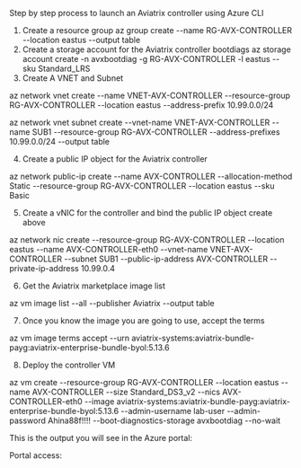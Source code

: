 Step by step process to launch an Aviatrix controller using Azure CLI

1.	Create a resource group
az group create --name RG-AVX-CONTROLLER --location eastus --output table
2.	Create a storage account for the Aviatrix controller bootdiags
az storage account create -n avxbootdiag -g RG-AVX-CONTROLLER -l eastus --sku Standard_LRS
3.	Create A VNET and Subnet

az network vnet create --name VNET-AVX-CONTROLLER --resource-group RG-AVX-CONTROLLER --location eastus --address-prefix 10.99.0.0/24

az network vnet subnet create --vnet-name VNET-AVX-CONTROLLER --name SUB1 --resource-group RG-AVX-CONTROLLER --address-prefixes 10.99.0.0/24 --output table

4.	Create a public IP object for the Aviatrix controller

az network public-ip create --name AVX-CONTROLLER --allocation-method Static --resource-group  RG-AVX-CONTROLLER --location eastus --sku Basic

5.	Create a vNIC for the controller and bind the public IP object create above

az network nic create --resource-group RG-AVX-CONTROLLER --location eastus --name AVX-CONTROLLER-eth0 --vnet-name VNET-AVX-CONTROLLER --subnet SUB1 --public-ip-address  AVX-CONTROLLER --private-ip-address 10.99.0.4

6.	Get the Aviatrix marketplace image list

az vm image list --all --publisher Aviatrix --output table

7.	Once you know the image you are going to use, accept the terms

az vm image terms accept --urn aviatrix-systems:aviatrix-bundle-payg:aviatrix-enterprise-bundle-byol:5.13.6

8.	Deploy the controller VM

az vm create --resource-group RG-AVX-CONTROLLER --location eastus --name AVX-CONTROLLER --size Standard_DS3_v2 --nics AVX-CONTROLLER-eth0 --image aviatrix-systems:aviatrix-bundle-payg:aviatrix-enterprise-bundle-byol:5.13.6 --admin-username lab-user --admin-password Ahina88f!!!! --boot-diagnostics-storage avxbootdiag --no-wait



This is the output you will see in the Azure portal:

 

Portal access:
 


